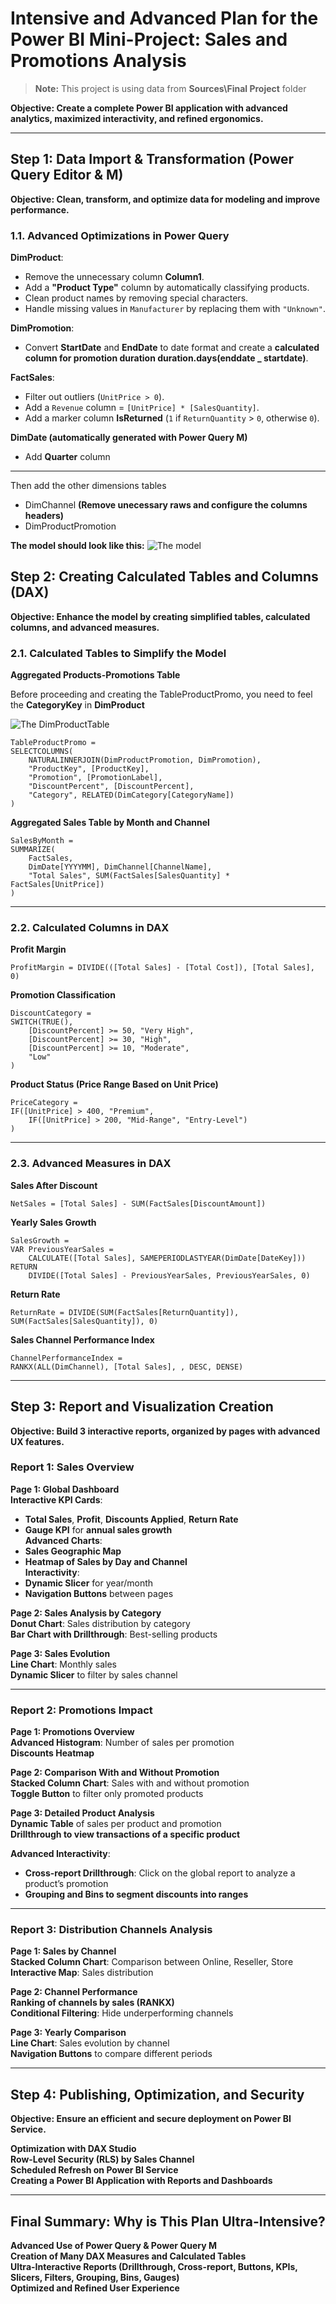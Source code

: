 # **Intensive and Advanced Plan for the Power BI Mini-Project: Sales and Promotions Analysis**  

> **Note:** This project is using data from **Sources\Final Project** folder

**Objective: Create a complete Power BI application with advanced analytics, maximized interactivity, and refined ergonomics.**  

---

## **Step 1: Data Import & Transformation (Power Query Editor & M)**  
**Objective: Clean, transform, and optimize data for modeling and improve performance.**  

### **1.1. Advanced Optimizations in Power Query**  
**DimProduct**:  
- Remove the unnecessary column **Column1**.  
- Add a **"Product Type"** column by automatically classifying products.  
- Clean product names by removing special characters.  
- Handle missing values in `Manufacturer` by replacing them with `"Unknown"`.  

**DimPromotion**:  
- Convert **StartDate** and **EndDate** to date format and create a **calculated column for promotion duration duration.days(enddate _ startdate)**.  

**FactSales**:  
- Filter out outliers (`UnitPrice > 0`).  
- Add a `Revenue` column = `[UnitPrice] * [SalesQuantity]`.  
- Add a marker column **IsReturned** (`1` if `ReturnQuantity` > `0`, otherwise `0`).  

**DimDate (automatically generated with Power Query M)**  
- Add **Quarter** column  

---

Then add the other dimensions tables 
- DimChannel **(Remove unecessary raws and configure the columns headers)**
- DimProductPromotion

**The model should look like this:** 
![The model](https://github.com/bejaouibechir/PowerBI/blob/main/English/8.Project/img/1.png)


## **Step 2: Creating Calculated Tables and Columns (DAX)**  
**Objective: Enhance the model by creating simplified tables, calculated columns, and advanced measures.**  

### **2.1. Calculated Tables to Simplify the Model**  
**Aggregated Products-Promotions Table**  

Before proceeding and creating the TableProductPromo, you need to feel the **CategoryKey** in **DimProduct**

![The DimProductTable](https://github.com/bejaouibechir/PowerBI/blob/main/English/8.Project/img/2.png)

```DAX
TableProductPromo = 
SELECTCOLUMNS(
    NATURALINNERJOIN(DimProductPromotion, DimPromotion),
    "ProductKey", [ProductKey],
    "Promotion", [PromotionLabel],
    "DiscountPercent", [DiscountPercent],
    "Category", RELATED(DimCategory[CategoryName])
)
```
**Aggregated Sales Table by Month and Channel**  
```DAX
SalesByMonth = 
SUMMARIZE(
    FactSales, 
    DimDate[YYYYMM], DimChannel[ChannelName],
    "Total Sales", SUM(FactSales[SalesQuantity] * FactSales[UnitPrice])
)
```

---

### **2.2. Calculated Columns in DAX**  
**Profit Margin**  
```DAX
ProfitMargin = DIVIDE(([Total Sales] - [Total Cost]), [Total Sales], 0)
```
**Promotion Classification**  
```DAX
DiscountCategory = 
SWITCH(TRUE(),
    [DiscountPercent] >= 50, "Very High",
    [DiscountPercent] >= 30, "High",
    [DiscountPercent] >= 10, "Moderate",
    "Low"
)
```

**Product Status (Price Range Based on Unit Price)**  
```DAX
PriceCategory = 
IF([UnitPrice] > 400, "Premium",
    IF([UnitPrice] > 200, "Mid-Range", "Entry-Level")
)
```

---

### **2.3. Advanced Measures in DAX**  
**Sales After Discount**  
```DAX
NetSales = [Total Sales] - SUM(FactSales[DiscountAmount])
```
**Yearly Sales Growth**  
```DAX
SalesGrowth = 
VAR PreviousYearSales = 
    CALCULATE([Total Sales], SAMEPERIODLASTYEAR(DimDate[DateKey]))
RETURN 
    DIVIDE([Total Sales] - PreviousYearSales, PreviousYearSales, 0)
```
**Return Rate**  
```DAX
ReturnRate = DIVIDE(SUM(FactSales[ReturnQuantity]), SUM(FactSales[SalesQuantity]), 0)
```
**Sales Channel Performance Index**  
```DAX
ChannelPerformanceIndex = 
RANKX(ALL(DimChannel), [Total Sales], , DESC, DENSE)
```

---

## **Step 3: Report and Visualization Creation**  
**Objective: Build 3 interactive reports, organized by pages with advanced UX features.**  

### **Report 1: Sales Overview**  
**Page 1: Global Dashboard**  
**Interactive KPI Cards**:  
- **Total Sales**, **Profit**, **Discounts Applied**, **Return Rate**  
- **Gauge KPI** for **annual sales growth**  
**Advanced Charts**:  
- **Sales Geographic Map**  
- **Heatmap of Sales by Day and Channel**  
**Interactivity**:  
- **Dynamic Slicer** for year/month  
- **Navigation Buttons** between pages  

**Page 2: Sales Analysis by Category**  
**Donut Chart**: Sales distribution by category  
**Bar Chart with Drillthrough**: Best-selling products  

**Page 3: Sales Evolution**  
**Line Chart**: Monthly sales  
**Dynamic Slicer** to filter by sales channel  

---

### **Report 2: Promotions Impact**  
**Page 1: Promotions Overview**  
**Advanced Histogram**: Number of sales per promotion  
**Discounts Heatmap**  

**Page 2: Comparison With and Without Promotion**  
**Stacked Column Chart**: Sales with and without promotion  
**Toggle Button** to filter only promoted products  

**Page 3: Detailed Product Analysis**  
**Dynamic Table** of sales per product and promotion  
**Drillthrough to view transactions of a specific product**  

**Advanced Interactivity**:  
- **Cross-report Drillthrough**: Click on the global report to analyze a product’s promotion  
- **Grouping and Bins to segment discounts into ranges**  

---

### **Report 3: Distribution Channels Analysis**  
**Page 1: Sales by Channel**  
**Stacked Column Chart**: Comparison between Online, Reseller, Store  
**Interactive Map**: Sales distribution  

**Page 2: Channel Performance**  
**Ranking of channels by sales (RANKX)**  
**Conditional Filtering**: Hide underperforming channels  

**Page 3: Yearly Comparison**  
**Line Chart**: Sales evolution by channel  
**Navigation Buttons** to compare different periods  

---

## **Step 4: Publishing, Optimization, and Security**  
**Objective: Ensure an efficient and secure deployment on Power BI Service.**  

**Optimization with DAX Studio**  
**Row-Level Security (RLS) by Sales Channel**  
**Scheduled Refresh on Power BI Service**  
**Creating a Power BI Application with Reports and Dashboards**  

---

## **Final Summary: Why is This Plan Ultra-Intensive?**  
**Advanced Use of Power Query & Power Query M**  
**Creation of Many DAX Measures and Calculated Tables**  
**Ultra-Interactive Reports (Drillthrough, Cross-report, Buttons, KPIs, Slicers, Filters, Grouping, Bins, Gauges)**  
**Optimized and Refined User Experience**  

